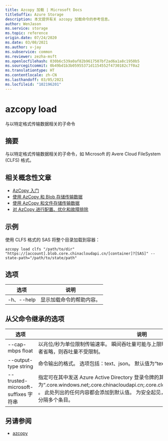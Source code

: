 ```yaml
---
title: Azcopy 加载 | Microsoft Docs
titleSuffix: Azure Storage
description: 本文提供有关 azcopy 加载命令的参考信息。
author: WenJason
ms.service: storage
ms.topic: reference
origin.date: 07/24/2020
ms.date: 03/08/2021
ms.author: v-jay
ms.subservice: common
ms.reviewer: zezha-msft
ms.openlocfilehash: 030b6c539a0af82b9617507bf2ad6a1a8c1950b5
ms.sourcegitcommit: 0b49bd1b3b05955371d1154552f4730182c7f0a2
ms.translationtype: HT
ms.contentlocale: zh-CN
ms.lasthandoff: 03/05/2021
ms.locfileid: "102196201"
---
```

# <a name="azcopy-load"></a>azcopy load

与以特定格式传输数据相关的子命令

## <a name="synopsis"></a>摘要

与以特定格式传输数据相关的子命令，如 Microsoft 的 Avere Cloud FileSystem (CLFS) 格式。

## <a name="related-conceptual-articles"></a>相关概念性文章

- [AzCopy 入门](storage-use-azcopy-v10.md)
- [使用 AzCopy 和 Blob 存储传输数据](./storage-use-azcopy-v10.md#transfer-data)
- [使用 AzCopy 和文件存储传输数据](storage-use-azcopy-files.md)
- [对 AzCopy 进行配置、优化和故障排除](storage-use-azcopy-configure.md)

## <a name="examples"></a>示例

使用 CLFS 格式的 SAS 将整个目录加载到容器：

```azcopy
azcopy load clfs "/path/to/dir" "https://[account].blob.core.chinacloudapi.cn/[container]?[SAS]" --state-path="/path/to/state/path"
```

## <a name="options"></a>选项

|选项|说明|
|--|--|
|-h、--help|显示加载命令的帮助内容。|

## <a name="options-inherited-from-parent-commands"></a>从父命令继承的选项

|选项|说明|
|---|---|
|--cap-mbps float|以兆位/秒为单位限制传输速率。 瞬间吞吐量可能与上限略有不同。 如果此选项设置为零，或者省略，则吞吐量不受限制。|
|--output-type string|命令输出的格式。 选项包括：text、json。 默认值为“text”。|
|--trusted-microsoft-suffixes 字符串   | 指定可在其中发送 Azure Active Directory 登录令牌的其他域后缀。  默认值为“.core.windows.net;.core.chinacloudapi.cn;.core.cloudapi.de;.core.usgovcloudapi.net” 。 此处列出的任何内容都会添加到默认值。 为安全起见，应只在此处放置 Azure 域。 用分号分隔多个条目。|

## <a name="see-also"></a>另请参阅

- [azcopy](storage-ref-azcopy.md)
